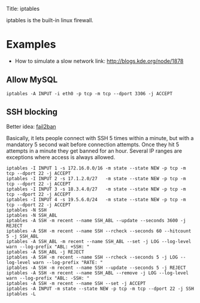 Title: iptables

iptables is the built-in linux firewall.

# Examples

- How to simulate a slow network link: <http://blogs.kde.org/node/1878>

## Allow MySQL

```
iptables -A INPUT -i eth0 -p tcp -m tcp --dport 3306 -j ACCEPT
```

## SSH blocking

Better idea: [fail2ban](https://www.fail2ban.org)

Basically, it lets people connect with SSH 5 times within a minute, but with a mandatory 5 second wait before connection attempts.  Once they hit 5 attempts in a minute they get banned for an hour. Several IP ranges are exceptions where access is always allowed.

```
iptables -I INPUT 1 -s 172.16.0.0/16 -m state --state NEW -p tcp -m tcp --dport 22 -j ACCEPT
iptables -I INPUT 2 -s 17.1.2.0/27   -m state --state NEW -p tcp -m tcp --dport 22 -j ACCEPT
iptables -I INPUT 3 -s 18.3.4.0/27   -m state --state NEW -p tcp -m tcp --dport 22 -j ACCEPT
iptables -I INPUT 4 -s 19.5.6.0/24   -m state --state NEW -p tcp -m tcp --dport 22 -j ACCEPT
iptables -N SSH
iptables -N SSH_ABL
iptables -A SSH -m recent --name SSH_ABL --update --seconds 3600 -j REJECT
iptables -A SSH -m recent --name SSH --rcheck --seconds 60 --hitcount 5 -j SSH_ABL
iptables -A SSH_ABL -m recent --name SSH_ABL --set -j LOG --log-level warn --log-prefix "ABL: +SSH: "
iptables -A SSH_ABL -j REJECT
iptables -A SSH -m recent --name SSH --rcheck --seconds 5 -j LOG --log-level warn --log-prefix "RATE: "
iptables -A SSH -m recent --name SSH --update --seconds 5 -j REJECT
iptables -A SSH -m recent --name SSH_ABL --remove -j LOG --log-level warn --log-prefix "ABL: -SSH: "
iptables -A SSH -m recent --name SSH --set -j ACCEPT
iptables -A INPUT -m state --state NEW -p tcp -m tcp --dport 22 -j SSH
iptables -L
```
